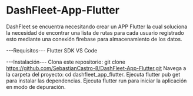 # DashFleet-App-Flutter
DashFleet se encuentra necesitando crear un APP Flutter la cual soluciona la necesidad de encontrar una lista de rutas para cada usuario registrado esto mediante una conexión firebase para almacenamiento de los datos.


---Requisitos---
Flutter SDK
VS Code

---Instalación---
Clona este repositorio: git clone https://github.com/SebastianCastro-8/DashFleet-App-Flutter.git
Navega a la carpeta del proyecto: cd dashfleet_app_flutter.
Ejecuta flutter pub get para instalar las dependencias.
Ejecuta flutter run para iniciar la aplicación en modo de depuración.

